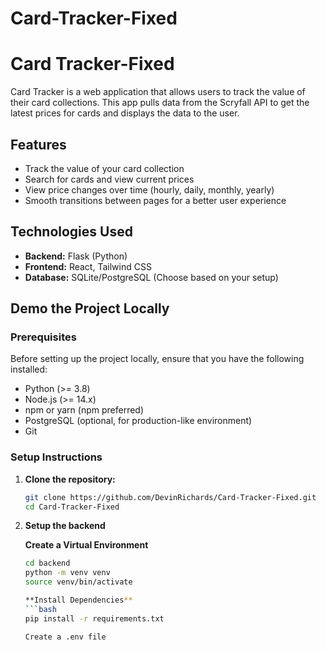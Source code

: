 # Card-Tracker-Fixed
# Card Tracker-Fixed

Card Tracker is a web application that allows users to track the value of their card collections. This app pulls data from the Scryfall API to get the latest prices for cards and displays the data to the user.

## Features

- Track the value of your card collection
- Search for cards and view current prices
- View price changes over time (hourly, daily, monthly, yearly)
- Smooth transitions between pages for a better user experience

## Technologies Used

- **Backend:** Flask (Python)
- **Frontend:** React, Tailwind CSS
- **Database:** SQLite/PostgreSQL (Choose based on your setup)

## Demo the Project Locally

### Prerequisites

Before setting up the project locally, ensure that you have the following installed:

- Python (>= 3.8)
- Node.js (>= 14.x)
- npm or yarn (npm preferred)
- PostgreSQL (optional, for production-like environment)
- Git

### Setup Instructions

1. **Clone the repository:**

   ```bash
   git clone https://github.com/DevinRichards/Card-Tracker-Fixed.git
   cd Card-Tracker-Fixed

2. **Setup the backend**

    **Create a Virtual Environment**
    ```bash
    cd backend
    python -m venv venv
    source venv/bin/activate  

    **Install Dependencies**
    ```bash
    pip install -r requirements.txt

    Create a .env file 

    